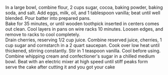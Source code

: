 In a large bowl, combine flour, 2 cups sugar, cocoa, baking powder, baking soda, and salt. Add eggs, milk, oil, and 1 tablespoon vanilla; beat until well blended. Pour batter into prepared pans.                                                                                                                                                                                            
Bake for 35 minutes, or until wooden toothpick inserted in centers comes out clean. Cool layers in pans on wire racks 10 minutes. Loosen edges, and remove to racks to cool completely.                                                                                                                                 
Drain cherries, reserving 1/2 cup juice. Combine reserved juice, cherries, 1 cup sugar and cornstarch in a 2 quart saucepan. Cook over low heat until thickened, stirring constantly. Stir in 1 teaspoon vanilla. Cool before using.                                                                                                                     
Combine whipping cream and confectioner's sugar in a chilled medium bowl. Beat with an electric mixer at high speed until stiff peaks form                                                                                                                                  
serve the cake after cutting it and you got your cake
